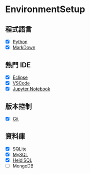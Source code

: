# EnvironmentSetup

## 程式語言
  - [x] [Python](https://github.com/yuning-lin/EnvironmentSetup/tree/main/Python#readme)
  - [x] [MarkDown](https://github.com/yuning-lin/EnvironmentSetup/tree/main/Markdown#readme)

## 熱門 IDE
  - [x] [Eclipse](https://github.com/yuning-lin/EnvironmentSetup/tree/main/Eclipse#readme)
  - [x] [VSCode](https://github.com/yuning-lin/EnvironmentSetup/tree/main/VisualStudioCode#readme)
  - [x] [Jupyter Notebook](https://github.com/yuning-lin/EnvironmentSetup/tree/main/JupyterNotebook)

## 版本控制
  - [x] [Git](https://github.com/yuning-lin/EnvironmentSetup/tree/main/Git#readme)

## 資料庫
  - [x] [SQLite](https://github.com/yuning-lin/EnvironmentSetup/tree/main/SQLite#readme)
  - [x] [MySQL](https://github.com/yuning-lin/EnvironmentSetup/tree/main/MySQL#readme)
  - [x] [HeidiSQL](https://github.com/yuning-lin/EnvironmentSetup/tree/main/HeidiSQL) 
  - [ ] MongoDB
